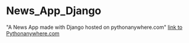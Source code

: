 # News_App_Django
"A News App made with Django hosted on pythonanywhere.com"
[link to Pythonanywhere.com](http://gunjanak.pythonanywhere.com/)

